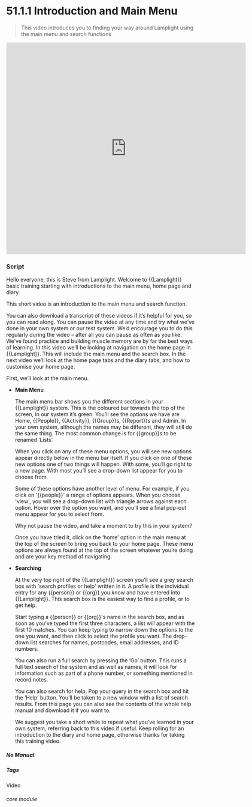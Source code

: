 # 51.1.1 Introduction and Main Menu

> This video introduces you to finding your way around Lamplight using the main menu and search functions

<iframe src="https://player.vimeo.com/video/282516727" width="640" height="564" frameborder="0" allow="autoplay; fullscreen" allowfullscreen></iframe>


### Script

Hello everyone, this is Steve from Lamplight. Welcome to {{Lamplight}} basic training starting with introductions to the main menu, home page and diary.

This short video is an introduction to the main menu and search function.

You can also download a transcript of these videos if it’s helpful for you, so you can read along. You can pause the video at any time and try what we’ve done in your own system or our test system. We’d encourage you to do this regularly during the video – after all you can pause as often as you like. We’ve found practice and building muscle memory are by far the best ways of learning.
In this video we’ll be looking at navigation on the home page in {{Lamplight}}. This will include the main menu and the search box.
In the next video we’ll look at the home page tabs and the diary tabs, and how to customise your home page.

First, we’ll look at the main menu.

- **Main Menu**

   The main menu bar shows you the different sections in your {{Lamplight}} system. This is the coloured bar towards the top of the screen, in our system it’s green. You’ll see the options we have are Home, {{People}}, {{Activity}}, {{Group}}s, {{Report}}s and Admin. In your own system, although the names may be different, they will still do the same thing. The most common change is for {{group}}s to be renamed ‘Lists’.

   When you click on any of these menu options, you will see new options appear directly below in the menu bar itself. If you click on one of these new options one of two things will happen. With some, you’ll go right to a new page. With most you’ll see a drop-down list appear for you to choose from.

   Some of these options have another level of menu. For example, if you click on '{{people}}' a range of options appears. When you choose 'view', you will see a drop-down list with triangle arrows against each option. Hover over the option you want, and you’ll see a final pop-out menu appear for you to select from.

   Why not pause the video, and take a moment to try this in your system?

   Once you have tried it, click on the ‘home’ option in the main menu at the top of the screen to bring you back to your home page. These menu options are always found at the top of the screen whatever you’re doing and are your key method of navigating.

- **Searching**

   At the very top right of the {{Lamplight}} screen you’ll see a grey search box with 'search profiles or help' written in it. A profile is the individual entry for any {{person}} or {{org}} you know and have entered into {{Lamplight}}. This search box is the easiest way to find a profile, or to get help.

   Start typing a {{person}} or {{org}}'s name in the search box, and as soon as you’ve typed the first three characters, a list will appear with the first 10 matches. You can keep typing to narrow down the options to the one you want, and then click to select the profile you want. The drop-down list searches for names, postcodes, email addresses, and ID numbers.

   You can also run a full search by pressing the ‘Go’ button. This runs a full text search of the system and as well as names, it will look for information such as part of a phone number, or something mentioned in record notes.

   You can also search for help. Pop your query in the search box and hit the ‘Help’ button. You’ll be taken to a new window with a list of search results. From this page you can also see the contents of the whole help manual and download it if you want to.

   We suggest you take a short while to repeat what you’ve learned in your own system, referring back to this video if useful. Keep rolling for an introduction to the diary and home page, otherwise thanks for taking this training video.


##### No Manual

##### Tags
Video

###### core module
